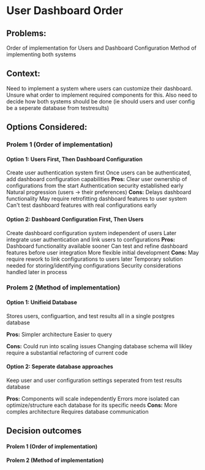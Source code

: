 # User Dashboard Order

## Problems:

Order of implementation for Users and Dashboard Configuration
Method of implementing both systems

## Context:

Need to implement a system where users can customize their dashboard. Unsure what order to implement required components for this.
Also need to decide how both systems should be done (ie should users and user config be a seperate database from testresults)

## Options Considered:

### Prolem 1 (Order of implementation)

#### Option 1: Users First, Then Dashboard Configuration

Create user authentication system first
Once users can be authenticated, add dashboard configuration capabilities
**Pros:**
Clear user ownership of configurations from the start
Authentication security established early
Natural progression (users → their preferences)
**Cons:**
Delays dashboard functionality
May require retrofitting dashboard features to user system
Can't test dashboard features with real configurations early

#### Option 2: Dashboard Configuration First, Then Users

Create dashboard configuration system independent of users
Later integrate user authentication and link users to configurations
**Pros:**
Dashboard functionality available sooner
Can test and refine dashboard features before user integration
More flexible initial development
**Cons:**
May require rework to link configurations to users later
Temporary solution needed for storing/identifying configurations
Security considerations handled later in process

### Prolem 2 (Method of implementation)

#### Option 1: Unifieid Database

Stores users, configuartion, and test results all in a single postgres database

**Pros:**
Simpler architecture
Easier to query

**Cons:**
Could run into scaling issues
Changing database schema will likley require a substantial refactoring of current code

#### Option 2: Seperate database approaches

Keep user and user configuration settings seperated from test results database

**Pros:**
Components will scale independently
Errors more isolated
can optimize/structure each database for its specific needs
**Cons:**
More comples architecture
Requires database communication

## Decision outcomes

#### Prolem 1 (Order of implementation)

#### Prolem 2 (Method of implementation)
